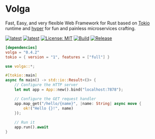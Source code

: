 # Volga

Fast, Easy, and very flexible Web Framework for Rust based on [Tokio](https://tokio.rs/) runtime and [hyper](https://hyper.rs/) for fun and painless microservices crafting.

[![latest](https://img.shields.io/badge/crates.io-0.4.2-blue)](https://crates.io/crates/volga)
[![latest](https://img.shields.io/badge/rustc-1.80+-964B00)](https://www.rust-lang.org/)
[![License: MIT](https://img.shields.io/badge/License-MIT-violet.svg)](https://github.com/RomanEmreis/volga/blob/main/LICENSE)
[![Build](https://github.com/RomanEmreis/volga/actions/workflows/rust.yml/badge.svg)](https://github.com/RomanEmreis/volga/actions/workflows/rust.yml)
[![Release](https://github.com/RomanEmreis/volga/actions/workflows/release.yml/badge.svg)](https://github.com/RomanEmreis/volga/actions/workflows/release.yml)

```toml
[dependencies]
volga = "0.4.2"
tokio = { version = "1", features = ["full"] }
```
```rust
use volga::*;

#[tokio::main]
async fn main() -> std::io::Result<()> {
    // Configure the HTTP server
    let mut app = App::new().bind("localhost:7878");

    // Configure the GET request handler
    app.map_get("/hello/{name}", |name: String| async move {
        ok!("Hello {}!", name)
    });
    
    // Run it
    app.run().await
}
```
